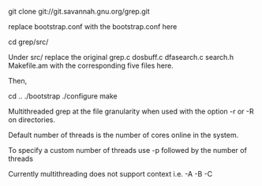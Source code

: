 git clone git://git.savannah.gnu.org/grep.git

replace bootstrap.conf with the bootstrap.conf here

cd grep/src/

Under src/ replace the original grep.c dosbuff.c dfasearch.c search.h Makefile.am with the corresponding five files here.

Then,

cd ..
./bootstrap
./configure
make

Multithreaded grep at the file granularity when used with the option -r or -R on directories.

Default number of threads is the number of cores online in the system.

To specify a custom number of threads use -p followed by the number of threads

Currently multithreading does not support context i.e. -A -B -C 
